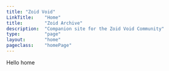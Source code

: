 ```yaml
---
title: "Zoid Void"
LinkTitle:    "Home"
title:        "Zoid Archive"
description:  "Companion site for the Zoid Void Community"
type:         "page"
layout:       "home"
pageclass:    "homePage"
---
```


Hello home
